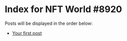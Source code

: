 # Index for NFT World #8920
Posts will be displayed in the order below:

- [Your first post](./001-first.md)

